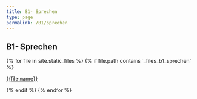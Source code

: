 ```yaml
---
title: B1- Sprechen
type: page
permalink: /B1/sprechen
---
```


## B1- Sprechen
<div>
{% for file in site.static_files %}
    {% if file.path contains '_files_b1_sprechen' %}   
        <p> 
            <a href="{{site.url}}{{file.path}}">{{file.name}}</a>
        </p>
    {% endif %}
{% endfor %}
</div>

